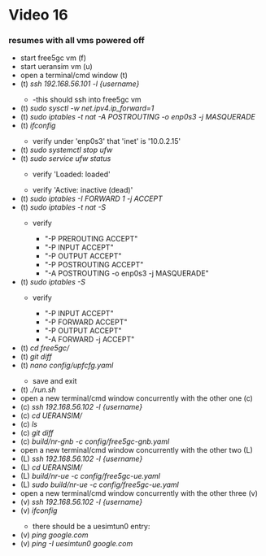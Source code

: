 <h1>Video 16</h1>
<h3>resumes with all vms powered off</h3>
<ul>
    <li>start free5gc vm (f)</li>
    <li>start ueransim vm (u)</li>
    <li>open a terminal/cmd window (t)</li>
    <li>(t) <i>ssh 192.168.56.101 -l {username}</i></li>
    <ul><li>-this should ssh into free5gc vm</li></ul>
    <li>(t) <i>sudo sysctl -w net.ipv4.ip_forward=1</i></li>
    <li>(t) <i>sudo iptables -t nat -A POSTROUTING -o enp0s3 -j MASQUERADE</i></li>
    <li>(t) <i>ifconfig</i></li>
    <ul><li>verify under 'enp0s3' that 'inet' is '10.0.2.15'</li></ul>
    <li>(t) <i>sudo systemctl stop ufw</i></li>
    <li>(t) <i>sudo service ufw status</i></li>
    <ul><li>verify 'Loaded: loaded'</li></ul>
    <ul><li>verify 'Active: inactive (dead)'</li></ul>
    <li>(t) <i>sudo iptables -I FORWARD 1 -j ACCEPT</i></li>
    <li>(t) <i>sudo iptables -t nat -S</i></li>
    <ul>
        <li>verify</li>
        <ul>
            <li>"-P PREROUTING ACCEPT"</li>
            <li>"-P INPUT ACCEPT"</li>
            <li>"-P OUTPUT ACCEPT"</li>
            <li>"-P POSTROUTING ACCEPT"</li>
            <li>"-A POSTROUTING -o enp0s3 -j MASQUERADE"</li>
        </ul>
    </ul>
    <li>(t) <i>sudo iptables -S</i></li>
    <ul>
        <li>verify</li>
        <ul>
            <li>"-P INPUT ACCEPT"</li>
            <li>"-P FORWARD ACCEPT"</li>
            <li>"-P OUTPUT ACCEPT"</li>
            <li>"-A FORWARD -j ACCEPT"</li>
        </ul>
    </ul>
    <li>(t) <i>cd free5gc/</i></li>
    <li>(t) <i>git diff</i></li>
    <li>(t) <i>nano config/upfcfg.yaml</i></li>
    <ul>
        <li>save and exit</li>
    </ul>
    <li>(t) <i>./run.sh</i></li>
    <li>open a new terminal/cmd window concurrently with the other one (c)</li>
    <li>(c) <i>ssh 192.168.56.102 -l {username}</i></li>
    <li>(c) <i>cd UERANSIM/ </i></li>
    <li>(c) <i>ls</i></li>
    <li>(c) <i>git diff</i></li>
    <li>(c) <i>build/nr-gnb -c config/free5gc-gnb.yaml</i></li>
    <li>open a new terminal/cmd window concurrently with the other two (L)</li>
    <li>(L) <i>ssh 192.168.56.102 -l {username}</i></li>
    <li>(L) <i>cd UERANSIM/</i></li>
    <li>(L) <i>build/nr-ue -c config/free5gc-ue.yaml</i></li>
    <li>(L) <i>sudo build/nr-ue -c config/free5gc-ue.yaml</i></li>
    <li>open a new terminal/cmd window concurrently with the other three (v)</li>
    <li>(v) <i>ssh 192.168.56.102 -l {username}</i></li>
    <li>(v) <i>ifconfig</i></li>
    <ul>
        <li>there should be a uesimtun0 entry:</li>
    </ul>
    <li>(v) <i>ping google.com</i></li>
    <li>(v) <i>ping -I uesimtun0 google.com</i></li>
</ul>
